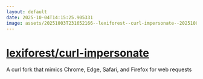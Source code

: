 ```yaml
---
layout: default
date: 2025-10-04T14:15:25.905331
image: assets/20251003T231652166--lexiforest--curl-impersonate--20251003T231930953--cropped.png
---
```


# [lexiforest/curl-impersonate](https://github.com/lexiforest/curl-impersonate)

A curl fork that mimics Chrome, Edge, Safari, and Firefox for web requests
